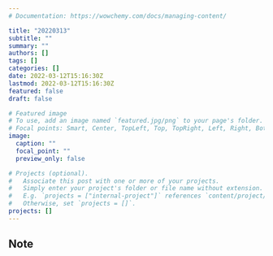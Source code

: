 ```yaml
---
# Documentation: https://wowchemy.com/docs/managing-content/

title: "20220313"
subtitle: ""
summary: ""
authors: []
tags: []
categories: []
date: 2022-03-12T15:16:30Z
lastmod: 2022-03-12T15:16:30Z
featured: false
draft: false

# Featured image
# To use, add an image named `featured.jpg/png` to your page's folder.
# Focal points: Smart, Center, TopLeft, Top, TopRight, Left, Right, BottomLeft, Bottom, BottomRight.
image:
  caption: ""
  focal_point: ""
  preview_only: false

# Projects (optional).
#   Associate this post with one or more of your projects.
#   Simply enter your project's folder or file name without extension.
#   E.g. `projects = ["internal-project"]` references `content/project/deep-learning/index.md`.
#   Otherwise, set `projects = []`.
projects: []
---
```


## Note

